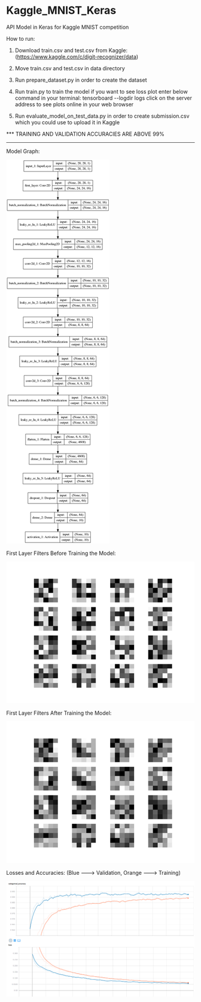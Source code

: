 # Kaggle_MNIST_Keras
API Model in Keras for Kaggle MNIST competition 

How to run:
 1) Download train.csv and test.csv from Kaggle:
    (https://www.kaggle.com/c/digit-recognizer/data)
    
 2) Move train.csv and test.csv in data directory

    
 3) Run prepare_dataset.py in order to create the dataset
 
 4) Run train.py to train the model
     if you want to see loss plot enter below command in your terminal:
      tensorboard --logdir logs
    click on the server address to see plots online in your web browser
    
 5) Run evaluate_model_on_test_data.py in order to create submission.csv which you could use to upload it in Kaggle
 
 
 *** TRAINING AND VALIDATION ACCURACIES ARE ABOVE 99%
 
-------------------------------------------------------------------------------------------------------------------
Model Graph:

![Alt text](./model.png "Model Architecture")


First Layer Filters Before Training the Model:

![Alt text](./first_layer_filters_before_training.png "Kernels Initialization")

First Layer Filters After Training the Model:

![Alt text](./first_layer_filters.png "Kernels After Training")

Losses and Accuracies: (Blue ---> Validation, Orange ---> Training)

![Alt text](./tensorboard_plots.png "Tensorboard Sample Plots")

